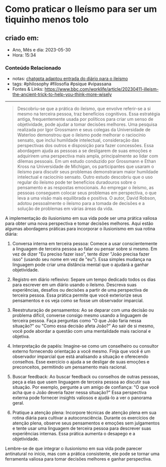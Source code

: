 # Como praticar o Ileísmo para ser um tiquinho menos tolo

## criado em: 
-  Ano, Mês e dia: 2023-05-30
- Hora: 15:34

### Conteúdo Relacionado
- notas: [chatgpta adaptou entrada do diário para o ileísmo](chatgpta%20adaptou%20entrada%20do%20diário%20para%20o%20ileísmo.md)
- tags: #philosophy #filosofia #psique #vipassana 
- Fontes & Links: https://www.bbc.com/worklife/article/20230411-illeism-the-ancient-trick-to-help-you-think-more-wisely
---
> Descobriu-se que a prática do ileísmo, que envolve referir-se a si mesmo na terceira pessoa, traz benefícios cognitivos. Essa estratégia antiga, frequentemente usada por políticos para criar um senso de objetividade, pode ajudar a tomar decisões melhores. Uma pesquisa realizada por Igor Grossmann e seus colegas da Universidade de Waterloo demonstrou que o ileísmo pode melhorar o raciocínio sensato, que inclui humildade intelectual, consideração das perspectivas dos outros e disposição para fazer concessões. Essa abordagem ajuda as pessoas a se desligarem de suas emoções e adquirirem uma perspectiva mais ampla, principalmente ao lidar com dilemas pessoais. Em um estudo conduzido por Grossmann e Ethan Kross na Universidade de Michigan, os participantes que usaram o ileísmo para discutir seus problemas demonstraram maior humildade intelectual e raciocínio sensato. Outro estudo descobriu que o uso regular do ileísmo pode ter benefícios duradouros sobre o pensamento e as respostas emocionais. Ao empregar o ileísmo, as pessoas conseguem colocar seus problemas em perspectiva, o que leva a uma visão mais equilibrada e positiva. O autor, David Robson, adotou pessoalmente o ileísmo para a tomada de decisões e a solução de problemas em várias áreas da vida.


A implementação do ilusionismo em sua vida pode ser uma prática valiosa para obter uma nova perspectiva e tomar decisões melhores. Aqui estão algumas abordagens práticas para incorporar o ilusionismo em sua rotina diária:

1. Conversa interna em terceira pessoa: Comece a usar conscientemente a linguagem de terceira pessoa ao falar ou pensar sobre si mesmo. Em vez de dizer "Eu preciso fazer isso", tente dizer "João precisa fazer isso" (usando seu nome em vez de "eu"). Essa simples mudança na linguagem pode criar uma distância mental que o ajudará a ganhar objetividade.

2. Registro em diário reflexivo: Separe um tempo dedicado todos os dias para escrever em um diário usando o ileísmo. Descreva suas experiências, desafios ou decisões a partir de uma perspectiva de terceira pessoa. Essa prática permite que você exteriorize seus pensamentos e os veja como se fosse um observador imparcial.

3. Reestruturação de pensamentos: Ao se deparar com uma decisão ou problema difícil, converse consigo mesmo usando a linguagem de terceira pessoa. Faça perguntas como "O que João faria nessa situação?" ou "Como essa decisão afeta João?" Ao sair de si mesmo, você pode abordar a questão com uma mentalidade mais racional e objetiva.

4. Interpretação de papéis: Imagine-se como um conselheiro ou consultor externo fornecendo orientação a você mesmo. Finja que você é um observador imparcial que está analisando a situação e oferecendo conselhos. Esse exercício o ajuda a se desligar de suas emoções e preconceitos, permitindo um pensamento mais racional.

5. Buscar feedback: Ao buscar feedback ou conselhos de outras pessoas, peça a elas que usem linguagem de terceira pessoa ao discutir sua situação. Por exemplo, pergunte a um amigo de confiança: "O que você acha que o João deveria fazer nessa situação?" Essa perspectiva externa pode fornecer insights valiosos e ajudá-lo a ver o panorama geral.

6. Pratique a atenção plena: Incorpore técnicas de atenção plena em sua rotina diária para cultivar a autoconsciência. Durante os exercícios de atenção plena, observe seus pensamentos e emoções sem julgamentos e tente usar uma linguagem de terceira pessoa para descrever suas experiências internas. Essa prática aumenta o desapego e a objetividade.

Lembre-se de que integrar o ilusionismo em sua vida pode parecer antinatural no início, mas com a prática consistente, ele pode se tornar uma ferramenta valiosa para tomar decisões melhores e ganhar perspectiva.